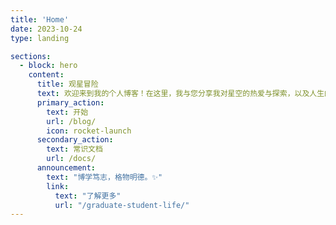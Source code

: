 ```yaml
---
title: 'Home'  
date: 2023-10-24  
type: landing  

sections:  
  - block: hero  
    content:  
      title: 观星冒险  
      text: 欢迎来到我的个人博客！在这里，我与您分享我对星空的热爱与探索，以及人生的思考和体验。不论您是天文爱好者、哲学追寻者，还是寻找灵感的人，我希望我的博客能为您带来启发和共鸣。 🌟  
      primary_action:  
        text: 开始  
        url: /blog/  
        icon: rocket-launch  
      secondary_action:  
        text: 常识文档  
        url: /docs/  
      announcement:  
        text: "博学笃志，格物明德。✨"  
        link:  
          text: "了解更多"  
          url: "/graduate-student-life/"
---
```

